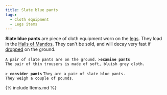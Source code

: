```yaml
---
title: Slate blue pants
tags:
  - Cloth equipment
  - Legs items
---
```

**Slate blue pants** are piece of cloth equipment worn on the
[legs](legs "wikilink"). They load in the [Halls of
Mandos](Halls_of_Mandos "wikilink"). They can't be sold, and will decay
very fast if [dropped](drop "wikilink") on the ground.

`A pair of slate pants are on the ground.`
`>`**`examine pants`**
`The pair of thin trousers is made of soft, bluish grey cloth.`

`> `**`consider pants`**
`They are a pair of slate blue pants.`
`They weigh a couple of pounds.`

{% include Items.md %}

